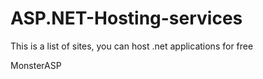 # ASP.NET-Hosting-services
This is a list of sites, you can host .net applications for free

MonsterASP
